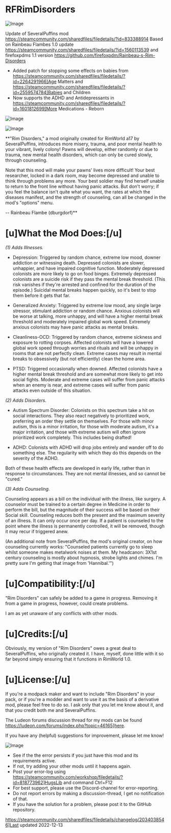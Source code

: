 # RFRimDisorders


![Image](https://i.imgur.com/buuPQel.png)

Update of SeveralPuffins mod
https://steamcommunity.com/sharedfiles/filedetails/?id=833388914
Based on Rainbeau Flambes 1.0 update
https://steamcommunity.com/sharedfiles/filedetails/?id=1560113539
and firefoxpdms 1.1 version
https://github.com/firefoxpdm/Rainbeau-s-Rim-Disorders

- Added patch for stopping some effects on babies from https://steamcommunity.com/sharedfiles/filedetails/?id=2264291966]Age Matters and https://steamcommunity.com/sharedfiles/filedetails/?id=2559574784]Babies and Children
- Now supports the ADHD and Antidepressants in https://steamcommunity.com/sharedfiles/filedetails/?id=1601812699]More Medications - Reborn

![Image](https://i.imgur.com/pufA0kM.png)

	
![Image](https://i.imgur.com/Z4GOv8H.png)


**"Rim Disorders," a mod originally created for RimWorld a17 by SeveralPuffins, introduces more misery, trauma, and poor mental health to your vibrant, lively colony! Pawns will develop, either randomly or due to trauma, new mental health disorders, which can only be cured slowly, through counseling. 

Note that this mod will make your pawns' lives more difficult! Your best researcher, locked in a dark room, may become depressed and unable to think through problems any more. Your best soldier may find herself unable to return to the front line without having panic attacks. But don't worry; if you feel the balance isn't quite what you want, the rates at which the diseases manifest, and the strength of counseling, can all be changed in the mod's "options" menu.

-- Rainbeau Flambe (dburgdorf)**

# **[u]What the Mod Does:[/u]**


*(1) Adds Illnesses.*
  
- Depression: Triggered by random chance, extreme low mood, downer addiction or witnessing death. Depressed colonists are slower, unhappier, and have impaired cognitive function. Moderately depressed colonists are more likely to go on food binges. Extremely depressed colonists are a suicide risk if they pass the mental break threshold. (This risk vanishes if they're arrested and confined for the duration of the episode.) Suicidal mental breaks happen quickly, so it's best to stop them before it gets that far.
   				
- Generalized Anxiety: Triggered by extreme low mood, any single large stressor, stimulant addiction or random chance. Anxious colonists will be worse at talking, more unhappy, and will have a higher mental break threshold and moderately impaired global work speed. Extremely anxious colonists may have panic attacks as mental breaks. 
  
- Cleanliness-OCD: Triggered by random chance, extreme sickness and exposure to rotting corpses. Affected colonists will have a lowered global work speed through worries and rituals and will be unhappy in rooms that are not perfectly clean. Extreme cases may result in mental breaks to obsessively (but not efficiently) clean the home area.
  
- PTSD: Triggered occasionally when downed. Affected colonists have a higher mental break threshold and are somewhat more likely to get into social fights. Moderate and extreme cases will suffer from panic attacks when an enemy is near, and extreme cases will suffer from panic attacks even outside of this situation.

*(2) Adds Disorders.*

- Autism Spectrum Disorder: Colonists on this spectrum take a hit on social interactions. They also react negatively to prioritized work, preferring an order they settle on themselves. For those with minor autism, this is a minor irritation, for those with moderate autism, it's a major irritation, and those with extreme autism will often ignore prioritized work completely. This includes being drafted!

- ADHD: Colonists with ADHD will drop jobs entirely and wander off to do something else. The regularity with which they do this depends on the severity of the ADHD.

Both of these health effects are developed in early life, rather than in response to circumstances. They are not mental illnesses, and so cannot be "cured."

*(3) Adds Counseling.*

Counseling appears as a bill on the individual with the illness, like surgery. A counselor must be trained to a certain degree in Medicine in order to perform the bill, but the magnitude of their success will be based on their Social skill. Counseling reduces both the present and the maximum severity of an illness. It can only occur once per day. If a patient is counseled to the point where the illness is permanently controlled, it will be removed, though it may recur if triggered anew.	

(An additional note from SeveralPuffins, the mod's original creator, on how counseling currently works: "Counseled patients currently go to sleep whilst someone makes metalwork noises at them. My headcanon: 3X1st century counseling is mostly about hypnosis, strobe lights and chimes. I'm pretty sure I'm getting that image from 'Hannibal.'")
  
# **[u]Compatibility:[/u]**


"Rim Disorders" can safely be added to a game in progress. Removing it from a game in progress, however, could create problems.

I am as yet unaware of any conflicts with other mods.

# **[u]Credits:[/u]**


Obviously, my version of "Rim Disorders" owes a great deal to SeveralPuffins, who originally created it. I have, myself, done little with it so far beyond simply ensuring that it functions in RimWorld 1.0.

# **[u]License:[/u]**


If you're a modpack maker and want to include "Rim Disorders" in your pack, or if you're a modder and want to use it as the basis of a derivative mod, please feel free to do so. I ask only that you let me know about it, and that you credit both me and SeveralPuffins. 

The Ludeon forums discussion thread for my mods can be found https://ludeon.com/forums/index.php?topic=46165]here.

If you have any (helpful) suggestions for improvement, please let me know!

![Image](https://i.imgur.com/PwoNOj4.png)



-  See if the the error persists if you just have this mod and its requirements active.
-  If not, try adding your other mods until it happens again.
-  Post your error-log using https://steamcommunity.com/workshop/filedetails/?id=818773962]HugsLib and command Ctrl+F12
-  For best support, please use the Discord-channel for error-reporting.
-  Do not report errors by making a discussion-thread, I get no notification of that.
-  If you have the solution for a problem, please post it to the GitHub repository.




https://steamcommunity.com/sharedfiles/filedetails/changelog/2034038546]Last updated 2022-12-13
